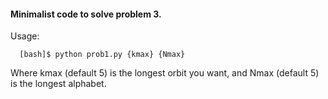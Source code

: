 #### Minimalist code to solve problem 3.

 Usage:
    
      [bash]$ python prob1.py {kmax} {Nmax}
 
 Where kmax (default 5) is the longest orbit you want, and Nmax (default 5) is the longest alphabet.
 

